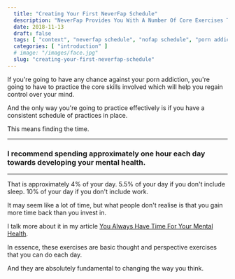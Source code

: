 ```yaml
---
  title: "Creating Your First NeverFap Schedule"
  description: "NeverFap Provides You With A Number Of Core Exercises To Help You Overcome Your Porn Addiction. With A Schedule In Place, You Can Maximise Your Success."
  date: 2018-11-13
  draft: false
  tags: [ "context", "neverfap schedule", "nofap schedule", "porn addiction", "addiction", "awareness", "nofap", "neverfap", "neverfap deluxe", "neverfap basics" ]
  categories: [ "introduction" ]
  # image: "/images/face.jpg"
  slug: "creating-your-first-neverfap-schedule"
---
```


If you're going to have any chance against your porn addiction, you're going to have to practice the core skills involved which will help you regain control over your mind.

And the only way you're going to practice effectively is if you have a consistent schedule of practices in place.

This means finding the time.

<hr />

### I recommend spending approximately one hour each day towards developing your mental health.

<hr />

That is approximately 4% of your day. 5.5% of your day if you don't include sleep. 10% of your day if you don't include work. 

It may seem like a lot of time, but what people don't realise is that you gain more time back than you invest in.

I talk more about it in my article <a class="link" href="/guide/you-always-have-time-for-your-mental-health">You Always Have Time For Your Mental Health</a>.

In essence, these exercises are basic thought and perspective exercises that you can do each day. 

And they are absolutely fundamental to changing the way you think. 


<!-- Maybe have an example of a calendar -->

